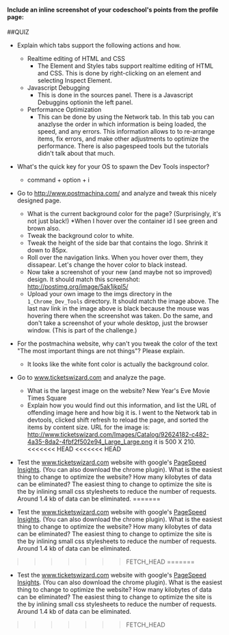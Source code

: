 #### Include an inline screenshot of your codeschool's points from the profile page:

<!-- Modify the Markdown to include your answers. Don't delete the questions! -->

##QUIZ
* Explain which tabs support the following actions and how.
  * Realtime editing of HTML and CSS 
    * The Element and Styles tabs support realtime editing of HTML and CSS.  This is done by right-clicking on an element and selecting Inspect Element.
  * Javascript Debugging
    * This is done in the sources panel.  There is a Javascript Debuggins optionin the left panel.
  * Performance Optimization 
    * This can be done by using the Network tab.  In this tab you can anazlyse the order in which information is being loaded, the speed, and any errors.  This information allows to to re-arrange items, fix errors, and make other adjustments to optimize the performance.  There is also pagespeed tools but the tutorials didn't talk about that much.

* What's the quick key for your OS to spawn the Dev Tools inspector?
  * command + option + i
 
* Go to http://www.postmachina.com/ and analyze and tweak this nicely designed page.
  * What is the current background color for the page?  (Surprisingly, it's not just black!)
    *When I hover over the container id I see green and brown also.
  * Tweak the background color to white.
  * Tweak the height of the side bar that contains the logo.  Shrink it down to 85px.
  * Roll over the navigation links.  When you hover over them, they dissapear.  Let's change the hover color to black instead.
  * Now take a screenshot of your new (and maybe not so improved) design.  It should match this screenshot: http://postimg.org/image/5ak1jkpl5/
  * Upload your own image to the imgs directory in the `1_Chrome_Dev_Tools` directory.  It should match the image above. The last nav link in the image above is black because the mouse was hovering there when the screenshot was taken. Do the same, and don't take a screenshot of your whole desktop, just the browser window. (This is part of the challenge.)

* For the postmachina website, why can't you tweak the color of the text "The most important things are not things"?  Please explain.
  * It looks like the white font color is actually the background color.

* Go to www.ticketswizard.com and analyze the page.  
  * What is the largest image on the website? 
      New Year's Eve Movie Times Square
  * Explain how you would find out this information, and list the URL of offending image here and how big it is.
      I went to the Network tab in devtools, clicked shift refresh to reload the page, and sorted the items by content size.  URL for the image is: http://www.ticketswizard.com/Images/Catalog/92624182-c482-4a35-8da2-4fbf2f502e94_Large_Large.png it is 500 X 210.
<<<<<<< HEAD
<<<<<<< HEAD
* Test the www.ticketswizard.com website with google's [PageSpeed Insights](http://www.ticketswizard.com/).  (You can also download the chrome plugin).  What is the easiest thing to change to optimize the website?  How many kilobytes of data can be eliminated? The easiest thing to change to optimize the site is the by inlining small css stylesheets to reduce the number of requests.  Around 1.4 kb of data can be eliminated.
=======
* Test the www.ticketswizard.com website with google's [PageSpeed Insights](http://www.ticketswizard.com/).  (You can also download the chrome plugin).  What is the easiest thing to change to optimize the website?  How many kilobytes of data can be eliminated? The easiest thing to change to optimize the site is the by inlining small css stylesheets to reduce the number of requests.  Around 1.4 kb of data can be eliminated.
>>>>>>> FETCH_HEAD
=======
* Test the www.ticketswizard.com website with google's [PageSpeed Insights](http://www.ticketswizard.com/).  (You can also download the chrome plugin).  What is the easiest thing to change to optimize the website?  How many kilobytes of data can be eliminated? The easiest thing to change to optimize the site is the by inlining small css stylesheets to reduce the number of requests.  Around 1.4 kb of data can be eliminated.
>>>>>>> FETCH_HEAD
